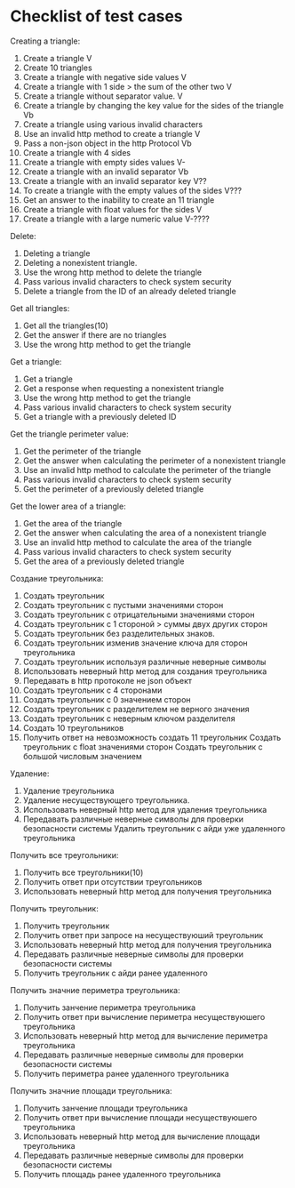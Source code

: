 # Checklist of test cases

Creating a triangle:
1. Create a triangle   V
2. Create 10 triangles
3. Create a triangle with negative side values    V
4. Create a triangle with 1 side > the sum of the other two    V
5. Create a triangle without separator value.    V
6. Create a triangle by changing the key value for the sides of the triangle  Vb
7. Create a triangle using various invalid characters
8. Use an invalid http method to create a triangle    V
9. Pass a non-json object in the http Protocol     Vb
10. Create a triangle with 4 sides
11. Create a triangle with empty sides values  V-
12. Create a triangle with an invalid separator  Vb
13. Create a triangle with an invalid separator key V??
14. To create a triangle with the empty values of the sides   V???
15. Get an answer to the inability to create an 11 triangle
16. Create a triangle with float values for the sides   V
17. Create a triangle with a large numeric value  V-????

Delete:
1. Deleting a triangle
2. Deleting a nonexistent triangle.
3. Use the wrong http method to delete the triangle
4. Pass various invalid characters to check system security
5. Delete a triangle from the ID of an already deleted triangle

Get all triangles:
1. Get all the triangles(10)
2. Get the answer if there are no triangles
3. Use the wrong http method to get the triangle

Get a triangle:
1. Get a triangle
2. Get a response when requesting a nonexistent triangle
3. Use the wrong http method to get the triangle
4. Pass various invalid characters to check system security
5. Get a triangle with a previously deleted ID

Get the triangle perimeter value:
1. Get the perimeter of the triangle
2. Get the answer when calculating the perimeter of a nonexistent triangle
3. Use an invalid http method to calculate the perimeter of the triangle
4. Pass various invalid characters to check system security
5. Get the perimeter of a previously deleted triangle

Get the lower area of a triangle:
1. Get the area of the triangle
2. Get the answer when calculating the area of a nonexistent triangle
3. Use an invalid http method to calculate the area of the triangle
4. Pass various invalid characters to check system security
5. Get the area of a previously deleted triangle





Создание треугольника:
1. Создать треугольник
2. Создать треугольник с пустыми значениями сторон
3. Создать треугольник с отрицательными значениями сторон
4. Создать треугольник с 1 стороной > суммы двух других сторон
5. Создать треугольник без разделительных знаков.
6. Создать треугольник изменив значение ключа для сторон треугольника
7. Создать треугольник используя различные неверные символы
8. Использовать неверный http метод для создания треугольника
9. Передавать в http протоколе не json объект
10. Создать треугольник с 4 сторонами
11. Создать треугольник с 0 значением сторон
12. Создать треугольник с разделителем не верного значения
13. Создать треугольник с неверным ключом разделителя
14. Создать 10 треугольников
15. Получить ответ на невозможность создать 11 треугольник
Создать треугольник с float значениями сторон
Создать треугольник с большой числовым значением

Удаление:
1. Удаление треугольника
2. Удаление несуществующего треугольника.
3. Использовать неверный http метод для удаления треугольника
4. Передавать различные неверные символы для проверки безопасности системы
Удалить треугольник с айди уже удаленного треугольника

Получить все треугольники:
1. Получить все треугольники(10)
2. Получить ответ при отсутствии  треугольников
3. Использовать неверный http метод для получения треугольника 

Получить треугольник:
1. Получить треугольник
2. Получить ответ при запросе на несуществуюший треугольник
3. Использовать неверный http метод для получения треугольника
4. Передавать различные неверные символы для проверки безопасности системы
5. Получить треугольник с айди ранее удаленного

Получить значние периметра треугольника:
1. Получить занчение периметра треугольника
2. Получить ответ при вычисление периметра несуществуюшего треугольника
3. Использовать неверный http метод для вычисление периметра треугольника
4. Передавать различные неверные символы для проверки безопасности системы
5. Получить периметра ранее удаленного треугольника

Получить значние площади треугольника:
1. Получить занчение площади треугольника
2. Получить ответ при вычисление площади несуществуюшего треугольника
3. Использовать неверный http метод для вычисление площади треугольника
4. Передавать различные неверные символы для проверки безопасности системы
5. Получить площадь ранее удаленного треугольника
 